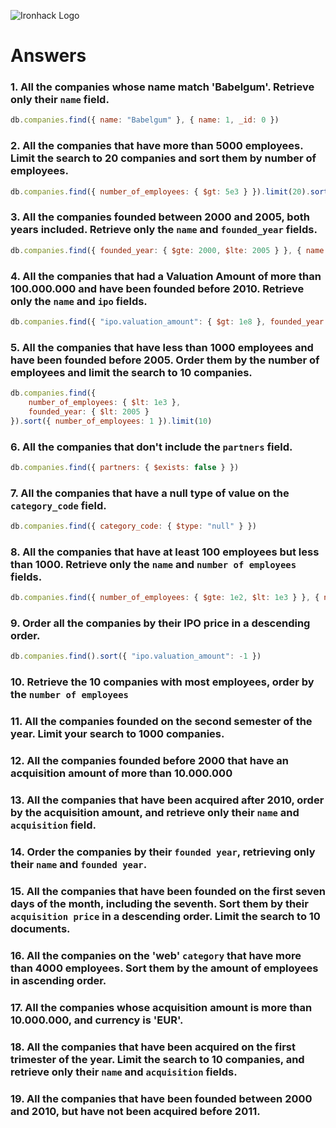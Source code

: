 ![Ironhack Logo](https://i.imgur.com/1QgrNNw.png)

# Answers

### 1. All the companies whose name match 'Babelgum'. Retrieve only their `name` field.

```javascript
db.companies.find({ name: "Babelgum" }, { name: 1, _id: 0 })
```

### 2. All the companies that have more than 5000 employees. Limit the search to 20 companies and sort them by **number of employees**.

```javascript
db.companies.find({ number_of_employees: { $gt: 5e3 } }).limit(20).sort({ number_of_employees: 1 })
```

### 3. All the companies founded between 2000 and 2005, both years included. Retrieve only the `name` and `founded_year` fields.

```javascript
db.companies.find({ founded_year: { $gte: 2000, $lte: 2005 } }, { name: 1, founded_year: 1, _id: 0 })
```

### 4. All the companies that had a Valuation Amount of more than 100.000.000 and have been founded before 2010. Retrieve only the `name` and `ipo` fields.

```javascript
db.companies.find({ "ipo.valuation_amount": { $gt: 1e8 }, founded_year: { $lt: 2010 } }, { name: 1, ipo: 1, _id: 0 })
```

### 5. All the companies that have less than 1000 employees and have been founded before 2005. Order them by the number of employees and limit the search to 10 companies.

```javascript
db.companies.find({ 
    number_of_employees: { $lt: 1e3 },
    founded_year: { $lt: 2005 } 
}).sort({ number_of_employees: 1 }).limit(10)
```

### 6. All the companies that don't include the `partners` field.

```javascript
db.companies.find({ partners: { $exists: false } })
```

### 7. All the companies that have a null type of value on the `category_code` field.

```javascript
db.companies.find({ category_code: { $type: "null" } })
```

### 8. All the companies that have at least 100 employees but less than 1000. Retrieve only the `name` and `number of employees` fields.

```javascript
db.companies.find({ number_of_employees: { $gte: 1e2, $lt: 1e3 } }, { name: 1, number_of_employees: 1, _id: 0 })
```

### 9. Order all the companies by their IPO price in a descending order.

```javascript
db.companies.find().sort({ "ipo.valuation_amount": -1 })
```

### 10. Retrieve the 10 companies with most employees, order by the `number of employees`

<!-- Your Code Goes Here -->

### 11. All the companies founded on the second semester of the year. Limit your search to 1000 companies.

<!-- Your Code Goes Here -->

### 12. All the companies founded before 2000 that have an acquisition amount of more than 10.000.000

<!-- Your Code Goes Here -->

### 13. All the companies that have been acquired after 2010, order by the acquisition amount, and retrieve only their `name` and `acquisition` field.

<!-- Your Code Goes Here -->

### 14. Order the companies by their `founded year`, retrieving only their `name` and `founded year`.

<!-- Your Code Goes Here -->

### 15. All the companies that have been founded on the first seven days of the month, including the seventh. Sort them by their `acquisition price` in a descending order. Limit the search to 10 documents.

<!-- Your Code Goes Here -->

### 16. All the companies on the 'web' `category` that have more than 4000 employees. Sort them by the amount of employees in ascending order.

<!-- Your Code Goes Here -->

### 17. All the companies whose acquisition amount is more than 10.000.000, and currency is 'EUR'.

<!-- Your Code Goes Here -->

### 18. All the companies that have been acquired on the first trimester of the year. Limit the search to 10 companies, and retrieve only their `name` and `acquisition` fields.

<!-- Your Code Goes Here -->

### 19. All the companies that have been founded between 2000 and 2010, but have not been acquired before 2011.

<!-- Your Code Goes Here -->
